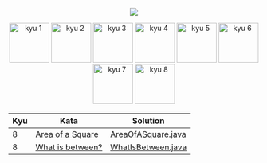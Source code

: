 <p align="center">
    <img src="https://www.codewars.com/users/meeakie/badges/large">
</p>

<p align="center">
    <img src="https://img.shields.io/badge/kyu%201-0-purple?style=for-the-badge&logo=appveyo" alt="kyu 1" width="80">
    <img src="https://img.shields.io/badge/kyu%202-0-purple?style=for-the-badge&logo=appveyo" alt="kyu 2" width="80">
    <img src="https://img.shields.io/badge/kyu%203-0-blue?style=for-the-badge&logo=appveyo" alt="kyu 3" width="80">
    <img src="https://img.shields.io/badge/kyu%204-0-blue?style=for-the-badge&logo=appveyo" alt="kyu 4" width="80">
    <img src="https://img.shields.io/badge/kyu%205-0-yellow?style=for-the-badge&logo=appveyo" alt="kyu 5" width="80">
    <img src="https://img.shields.io/badge/kyu%206-0-yellow?style=for-the-badge&logo=appveyo" alt="kyu 6" width="80">
    <img src="https://img.shields.io/badge/kyu%207-0-white?style=for-the-badge&logo=appveyo" alt="kyu 7" width="80">
    <img src="https://img.shields.io/badge/kyu%208-14-white?style=for-the-badge&logo=appveyo" alt="kyu 8" width="80">
</p>

<table>
<thead>
<tr>
<th>Kyu</th>
<th>Kata</th>
<th>Solution</th>
</tr>
</thead>
<tbody>
<!-- Kyu 1 -->
<!-- next kata 1 -->
<!-- Kyu 2 -->
<!-- next kata 2 -->
<!-- Kyu 3 -->
<!-- next kata 3 -->
<!-- Kyu 4 -->
<!-- next kata 4 -->
<!-- Kyu 5 -->
<!-- next kata 5 -->
<!-- Kyu 6 -->
<!-- next kata 6 -->
<!-- Kyu 7 -->
<!-- next kata 7 -->
<!-- Kyu 8 -->
<tr><td>8</td><td><a href='https://www.codewars.com/kata/5748838ce2fab90b86001b1a'>Area of a Square</a></td><td><a href='src/main/java/codewars/kyu8/AreaOfASquare.java'>AreaOfASquare.java</a></td></tr>
<tr><td>8</td><td><a href='https://www.codewars.com/kata/55ecd718f46fba02e5000029'>What is between?</a></td><td><a href='src/main/java/codewars/kyu8/WhatIsBetween.java'>WhatIsBetween.java</a></td></tr>
<!-- next kata 8 -->
</tbody>
</table>

